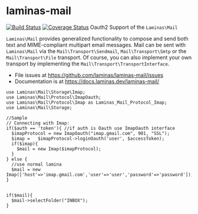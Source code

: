 # laminas-mail

[![Build Status](https://travis-ci.com/laminas/laminas-mail.svg?branch=master)](https://travis-ci.com/laminas/laminas-mail)
[![Coverage Status](https://coveralls.io/repos/github/laminas/laminas-mail/badge.svg?branch=master)](https://coveralls.io/github/laminas/laminas-mail?branch=master)
Oauth2 Support of the `Laminas\Mail`

`Laminas\Mail` provides generalized functionality to compose and send both text and
MIME-compliant multipart email messages. Mail can be sent with `Laminas\Mail` via
the `Mail\Transport\Sendmail`, `Mail\Transport\Smtp` or the `Mail\Transport\File`
transport. Of course, you can also implement your own transport by implementing
the `Mail\Transport\TransportInterface`.

- File issues at https://github.com/laminas/laminas-mail/issues
- Documentation is at https://docs.laminas.dev/laminas-mail/

```
use Laminas\Mail\Storage\Imap;
use Laminas\Mail\Protocol\ImapOauth;
use Laminas\Mail\Protocol\Imap as Laminas_Mail_Protocol_Imap;
use Laminas\Mail\Storage;

//Sample
// Connecting with Imap:
if($auth == 'token'){ //if auth is Oauth use ImapOauth interface
  $imapProtocol = new ImapOauth("imap.gmail.com", 901, "SSL");  
  $imap =   $imapProtocol->loginOauth('user', $accessToken);
  if($imap){
    $mail = new Imap($imapProtocol);
  }
} else {
  //use normal lamina 
  $mail = new Imap(['host'=>'imap.gmail.com','user'=>'user','password'=>'password']);
}


if($mail){
  $mail->selectFolder("INBOX");
}
```
